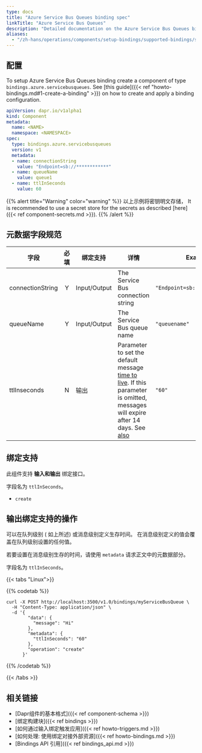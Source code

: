 ```yaml
---
type: docs
title: "Azure Service Bus Queues binding spec"
linkTitle: "Azure Service Bus Queues"
description: "Detailed documentation on the Azure Service Bus Queues binding component"
aliases:
  - "/zh-hans/operations/components/setup-bindings/supported-bindings/servicebusqueues/"
---
```


## 配置

To setup Azure Service Bus Queues binding create a component of type `bindings.azure.servicebusqueues`. See [this guide]({{< ref "howto-bindings.md#1-create-a-binding" >}}) on how to create and apply a binding configuration.

```yaml
apiVersion: dapr.io/v1alpha1
kind: Component
metadata:
  name: <NAME>
  namespace: <NAMESPACE>
spec:
  type: bindings.azure.servicebusqueues
  version: v1
  metadata:
  - name: connectionString
    value: "Endpoint=sb://************"
  - name: queueName
    value: queue1
  - name: ttlInSeconds
    value: 60
```

{{% alert title="Warning" color="warning" %}}
以上示例将密钥明文存储， It is recommended to use a secret store for the secrets as described [here]({{< ref component-secrets.md >}}).
{{% /alert %}}

## 元数据字段规范

| 字段               | 必填 | 绑定支持         | 详情                                                                                                                                                                                                                                          | Example                        |
| ---------------- |:--:| ------------ | ------------------------------------------------------------------------------------------------------------------------------------------------------------------------------------------------------------------------------------------- | ------------------------------ |
| connectionString | Y  | Input/Output | The Service Bus connection string                                                                                                                                                                                                           | `"Endpoint=sb://************"` |
| queueName        | Y  | Input/Output | The Service Bus queue name                                                                                                                                                                                                                  | `"queuename"`                  |
| ttlInseconds     | N  | 输出           | Parameter to set the default message [time to live](https://docs.microsoft.com/azure/service-bus-messaging/message-expiration). If this parameter is omitted, messages will expire after 14 days. See [also](#specifying-a-ttl-per-message) | `"60"`                         |

## 绑定支持

此组件支持 **输入和输出** 绑定接口。

字段名为 `ttlInSeconds`。

- `create`

## 输出绑定支持的操作

可以在队列级别 ( 如上所述) 或消息级别定义生存时间。 在消息级别定义的值会覆盖在队列级别设置的任何值。

若要设置在消息级别生存的时间，请使用 `metadata` 请求正文中的元数据部分。

字段名为 `ttlInSeconds`。

{{< tabs "Linux">}}

{{% codetab %}}

```shell
curl -X POST http://localhost:3500/v1.0/bindings/myServiceBusQueue \
  -H "Content-Type: application/json" \
  -d '{
        "data": {
          "message": "Hi"
        },
        "metadata": {
          "ttlInSeconds": "60"
        },
        "operation": "create"
      }'
```
{{% /codetab %}}

{{< /tabs >}}

## 相关链接

- [Dapr组件的基本格式]({{< ref component-schema >}})
- [绑定构建块]({{< ref bindings >}})
- [如何通过输入绑定触发应用]({{< ref howto-triggers.md >}})
- [如何处理: 使用绑定对接外部资源]({{< ref howto-bindings.md >}})
- [Bindings API 引用]({{< ref bindings_api.md >}})

